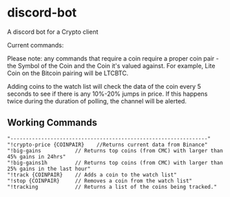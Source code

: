 # discord-bot
A discord bot for a Crypto client

Current commands:

Please note: any commands that require a coin require a proper coin pair - the Symbol of the Coin and the Coin it's valued against.  For example, Lite Coin on the Bitcoin pairing will be LTCBTC.
    
Adding coins to the watch list will check the data of the coin every 5 seconds to see if there is any 10%-20% jumps in price.  If this happens twice during the duration of polling, the channel will be alerted.
## Working Commands
    "----------------------------------------------------------------"
    "!crypto-price {COINPAIR}    //Returns current data from Binance" 
    "!big-gains           // Returns top coins (from CMC) with larger than 45% gains in 24hrs"
    "!big-gains1h         // Returns top coins (from CMC) with larger than 25% gains in the last hour" 
    "!track {COINPAIR}    // Adds a coin to the watch list"
    "!stop {COINPAIR}     // Removes a coin from the watch list"
    "!tracking            // Returns a list of the coins being tracked."

